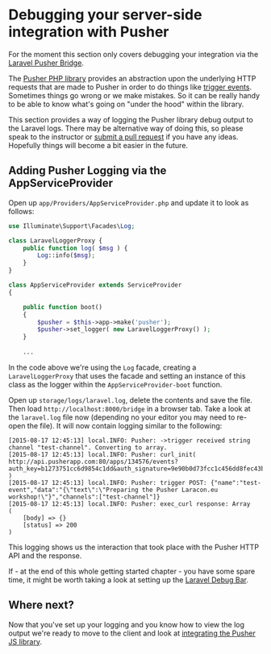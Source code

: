 # Debugging your server-side integration with Pusher

<div class="alert alert-warning">
  For the moment this section only covers debugging your integration via the <a href="https://github.com/vinkla/pusher">Laravel Pusher Bridge</a>.
</div>

The [Pusher PHP library](https://github.com/pusher/pusher-http-php) provides an abstraction upon the underlying HTTP requests that are made to Pusher in order to do things like [trigger events](https://pusher.com/docs/server_api_guide/interact_rest_api#publishing-events). Sometimes things go wrong or we make mistakes. So it can be really handy to be able to know what's going on "under the hood" within the library.

This section provides a way of logging the Pusher library debug output to the Laravel logs. There may be alternative way of doing this, so please speak to the instructor or [submit a pull request](https://github.com/pusher-community/real-time-laravel) if you have any ideas. Hopefully things will become a bit easier in the future.

## Adding Pusher Logging via the AppServiceProvider

<i class="fa fa-rocket fa-2"></i> Open up `app/Providers/AppServiceProvider.php` and update it to look as follows:

```php
use Illuminate\Support\Facades\Log;

class LaravelLoggerProxy {
    public function log( $msg ) {
        Log::info($msg);
    }
}

class AppServiceProvider extends ServiceProvider
{

    public function boot()
    {
        $pusher = $this->app->make('pusher');
        $pusher->set_logger( new LaravelLoggerProxy() );
    }
    
    ...
```

In the code above we're using the `Log` facade, creating a `LaravelLoggerProxy` that uses the facade and setting an instance of this class as the logger within the `AppServiceProvider-boot` function.

<i class="fa fa-rocket fa-2"></i> Open up `storage/logs/laravel.log`, delete the contents and save the file. Then load `http://localhost:8000/bridge` in a browser tab. Take a look at the `laravel.log` file now (depending no your editor you may need to re-open the file). It will now contain logging similar to the following:

```
[2015-08-17 12:45:13] local.INFO: Pusher: ->trigger received string channel "test-channel". Converting to array.  
[2015-08-17 12:45:13] local.INFO: Pusher: curl_init( http://api.pusherapp.com:80/apps/134576/events?auth_key=b1273751cc6d9854c1dd&auth_signature=9e90b0d73fcc1c456dd8fec43b2b50f9208581a0962a3a0eb4a318afa26be4ad&auth_timestamp=1439815513&auth_version=1.0&body_md5=e97f1648a58b2628efed547758fb8ddf )  
[2015-08-17 12:45:13] local.INFO: Pusher: trigger POST: {"name":"test-event","data":"{\"text\":\"Preparing the Pusher Laracon.eu workshop!\"}","channels":["test-channel"]}  
[2015-08-17 12:45:13] local.INFO: Pusher: exec_curl response: Array
(
    [body] => {}
    [status] => 200
)
```

This logging shows us the interaction that took place with the Pusher HTTP API and the response.

<div class="alert alert-info">
  If - at the end of this whole getting started chapter - you have some spare time, it might be worth taking a look at setting up the <a href="https://github.com/barryvdh/laravel-debugbar">Laravel Debug Bar</a>.
</div>

## Where next?

Now that you've set up your logging and you know how to view the log output we're ready to move to the client and look at [integrating the Pusher JS library](./pusher-js-integration.md).
